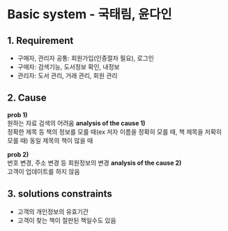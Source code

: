 # Basic system - 국태림, 윤다인

## 1. Requirement
- 구매자, 관리자 공통: 회원가입(인증절차 필요), 로그인
- 구매자: 검색기능, 도서정보 확인, 내정보
- 관리자: 도서 관리, 거래 관리, 회원 관리

## 2. Cause
**prob 1)**  
원하는 자료 검색의 어려움
**analysis of the cause 1)**  
정확한 제목 등 책의 정보를 모를 때(ex 저자 이름을 정확히 모를 때, 책 제목을 저확히 모를 때)
동일 제목의 책이 많을 때


**prob 2)**  
번호 변경, 주소 변경 등 회원정보의 변경
**analysis of the cause 2)**  
고객이 업데이트를 하지 않음



## 3. solutions constraints
- 고객의 개인정보의 유효기간
- 고객이 찾는 책이 절판된 책일수도 있음
